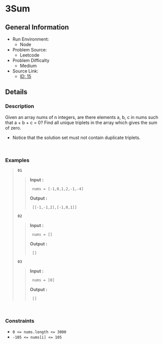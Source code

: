 # 3Sum

## General Information

- Run Environment:
  - Node
- Problem Source:
  - Leetcode
- Problem Difficalty
  - Medium
- Source Link:
  - [ID: 15](https://leetcode.com/problems/3sum/)

## Details

### Description

Given an array nums of n integers, are there elements a, b, c in nums such that a + b + c = 0? Find all unique triplets in the array which gives the sum of zero.

- Notice that the solution set must not contain duplicate triplets.

&nbsp;

### Examples

> **`01`**
>>**Input :**
>>
>>      nums = [-1,0,1,2,-1,-4]
>>
>>**Output :**
>>
>>      [[-1,-1,2],[-1,0,1]]
>
> **`02`**
>>**Input :**
>>
>>      nums = []
>>
>>**Output :**
>>
>>      []
>>
>
> **`03`**
>>**Input :**
>>
>>      nums = [0]
>>
>>**Output :**
>>
>>      []
>>
>

&nbsp;

### Constraints

- `0 <= nums.length <= 3000`
- `-105 <= nums[i] <= 105`
